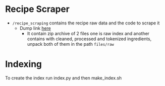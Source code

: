 # Recipe Scraper

- `/recipe_scraping` contains the recipe raw data and the code to scrape it
    - Dump link [here](https://drive.google.com/drive/u/0/folders/1MDrkxi8pz5gDx3J-t89UFLHiSmZY5imI) 
        - It contain zip archive of 2 files one is raw index and another contains with cleaned, processed and tokenized ingredients, unpack both of them in the path `files/raw`

# Indexing
To create the index run index.py and then make_index.sh